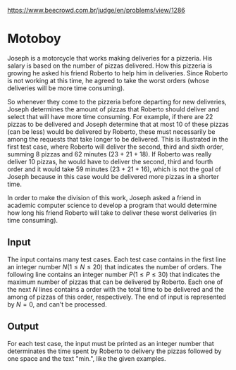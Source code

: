 https://www.beecrowd.com.br/judge/en/problems/view/1286

# Motoboy

Joseph is a motorcycle that works making deliveries for a pizzeria. His salary
is based on the number of pizzas delivered. How this pizzeria is growing he
asked his friend Roberto to help him in deliveries. Since Roberto is not
working at this time, he agreed to take the worst orders (whose deliveries
will be more time consuming).

So whenever they come to the pizzeria before departing for new deliveries,
Joseph determines the amount of pizzas that Roberto should deliver and select
that will have more time consuming. For example, if there are 22 pizzas to be
delivered and Joseph determine that at most 10 of these pizzas (can be less)
would be delivered by Roberto, these must necessarily be among the requests
that take longer to be delivered. This is illustrated in the first test case,
where Roberto will deliver the second, third and sixth order, summing 8 pizzas
and 62 minutes (23 + 21 + 18). If Roberto was really deliver 10 pizzas, he
would have to deliver the second, third and fourth order and it would take 59
minutes (23 + 21 + 16), which is not the goal of Joseph because in this case
would be delivered more pizzas in a shorter time.

In order to make the division of this work, Joseph asked a friend in academic
computer science to develop a program that would determine how long his friend
Roberto will take to deliver these worst deliveries (in time consuming).

## Input

The input contains many test cases. Each test case contains in the first line
an integer number $N (1 \leq N \leq 20)$ that indicates the number of orders.
The following line contains an integer number $P (1 \leq P \leq 30)$ that
indicates the maximum number of pizzas that can be delivered by Roberto. Each
one of the next $N$ lines contains a order with the total time to be delivered
and the among of pizzas of this order, respectively. The end of input is
represented by $N = 0$, and can't be processed.

## Output

For each test case, the input must be printed as an integer number that
determinates the time spent by Roberto to delivery the pizzas followed by one
space and the text "min.", like the given examples.
